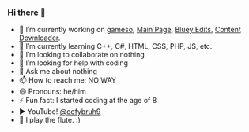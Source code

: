 ### Hi there 👋

- 🔭 I’m currently working on [gameso](https://github.com/oofybruh9/gameso), [Main Page](https://github.com/oofybruh9/oofybruh9.github.io), [Bluey Edits](https://blueyeditplus.rf.gd/), [Content Downloader](https://github.com/oofybruh9/Content-Downloader).
- 🌱 I’m currently learning C++, C#, HTML, CSS, PHP, JS, etc.
- 👯 I’m looking to collaborate on nothing
- 🤔 I’m looking for help with coding
- 💬 Ask me about nothing
- 📫 How to reach me: NO WAY
- 😄 Pronouns: he/him
- ⚡ Fun fact: I started coding at the age of 8
- ▶️ YouTube! [@oofybruh9](https://youtube.com/@oofybruh9)
- 🎵 I play the flute. :)
